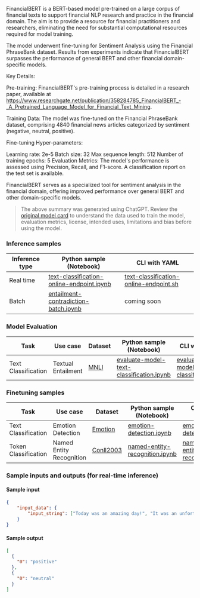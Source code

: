 FinancialBERT is a BERT-based model pre-trained on a large corpus of financial texts to support financial NLP research and practice in the financial domain. The aim is to provide a resource for financial practitioners and researchers, eliminating the need for substantial computational resources required for model training.

The model underwent fine-tuning for Sentiment Analysis using the Financial PhraseBank dataset. Results from experiments indicate that FinancialBERT surpasses the performance of general BERT and other financial domain-specific models.

Key Details:

Pre-training: FinancialBERT's pre-training process is detailed in a research paper, available at https://www.researchgate.net/publication/358284785_FinancialBERT_-_A_Pretrained_Language_Model_for_Financial_Text_Mining.

Training Data: The model was fine-tuned on the Financial PhraseBank dataset, comprising 4840 financial news articles categorized by sentiment (negative, neutral, positive).

Fine-tuning Hyper-parameters:

Learning rate: 2e-5
Batch size: 32
Max sequence length: 512
Number of training epochs: 5
Evaluation Metrics: The model's performance is assessed using Precision, Recall, and F1-score. A classification report on the test set is available.

FinancialBERT serves as a specialized tool for sentiment analysis in the financial domain, offering improved performance over general BERT and other domain-specific models.

> The above summary was generated using ChatGPT. Review the <a href="https://huggingface.co/ahmedrachid/FinancialBERT-Sentiment-Analysis" target="_blank">original model card</a> to understand the data used to train the model, evaluation metrics, license, intended uses, limitations and bias before using the model.


### Inference samples

Inference type|Python sample (Notebook)|CLI with YAML
|--|--|--|
Real time|<a href="https://aka.ms/azureml-infer-online-sdk-text-classification" target="_blank">text-classification-online-endpoint.ipynb</a>|<a href="https://aka.ms/azureml-infer-online-cli-text-classification" target="_blank">text-classification-online-endpoint.sh</a>
Batch |<a href="https://aka.ms/azureml-infer-batch-sdk-text-classification" target="_blank">entailment-contradiction-batch.ipynb</a>| coming soon


### Model Evaluation

Task| Use case| Dataset| Python sample (Notebook)| CLI with YAML
|--|--|--|--|--|
Text Classification|Textual Entailment|<a href="https://huggingface.co/datasets/glue/viewer/mnli/validation_matched" target="_blank">MNLI</a>|<a href="https://aka.ms/azureml-eval-sdk-text-classification" target="_blank">evaluate-model-text-classification.ipynb</a>|<a href="https://aka.ms/azureml-eval-cli-text-classification" target="_blank">evaluate-model-text-classification.yml</a>


### Finetuning samples

Task|Use case|Dataset|Python sample (Notebook)|CLI with YAML
|--|--|--|--|--|
Text Classification|Emotion Detection|<a href="https://huggingface.co/datasets/dair-ai/emotion" target="_blank">Emotion</a>|<a href="https://aka.ms/azureml-ft-sdk-emotion-detection" target="_blank">emotion-detection.ipynb</a>|<a href="https://aka.ms/azureml-ft-cli-emotion-detection" target="_blank">emotion-detection.sh</a>
Token Classification|Named Entity Recognition|<a href="https://huggingface.co/datasets/conll2003" target="_blank">Conll2003</a>|<a href="https://aka.ms/azureml-ft-sdk-token-classification" target="_blank">named-entity-recognition.ipynb</a>|<a href="https://aka.ms/azureml-ft-cli-token-classification" target="_blank">named-entity-recognition.sh</a>


### Sample inputs and outputs (for real-time inference)

#### Sample input
```json
{
    "input_data": {
        "input_string": ["Today was an amazing day!", "It was an unfortunate series of events."]
    }
}
```

#### Sample output
```json
[
  {
    "0": "positive"
  },
  {
    "0": "neutral"
  }
]
```
